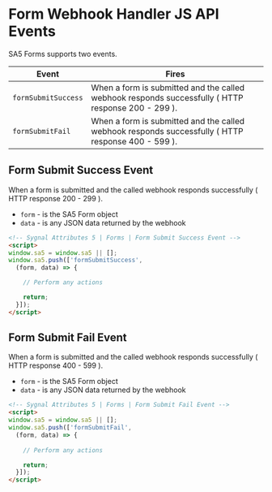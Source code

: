 # Form Webhook Handler JS API Events

SA5 Forms supports two events.&#x20;



| Event               | Fires                                                                                               |
| ------------------- | --------------------------------------------------------------------------------------------------- |
| `formSubmitSuccess` | When a form is submitted and the called webhook responds successfully ( HTTP response 200 - 299 ).  |
| `formSubmitFail`    | When a form is submitted and the called webhook responds successfully ( HTTP response  400 - 599 ). |





## Form Submit Success Event&#x20;

When a form is submitted and the called webhook responds successfully ( HTTP response 200 - 299 ).

* `form` - is the SA5 Form object&#x20;
* `data` - is any JSON data returned by the webhook&#x20;

```html
<!-- Sygnal Attributes 5 | Forms | Form Submit Success Event -->
<script>
window.sa5 = window.sa5 || [];
window.sa5.push(['formSubmitSuccess', 
  (form, data) => {

    // Perform any actions 

    return;
  }]); 
</script>
```

## Form Submit Fail Event

When a form is submitted and the called webhook responds successfully ( HTTP response  400 - 599 ).

* `form` - is the SA5 Form object&#x20;
* `data` - is any JSON data returned by the webhook&#x20;

```html
<!-- Sygnal Attributes 5 | Forms | Form Submit Fail Event -->
<script>
window.sa5 = window.sa5 || [];
window.sa5.push(['formSubmitFail', 
  (form, data) => {
  
    // Perform any actions 

    return;
  }]); 
</script>
```



